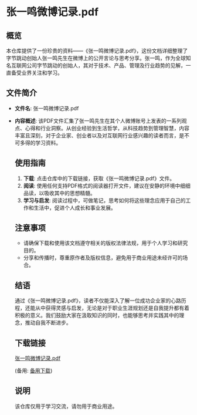 # 张一鸣微博记录.pdf

## 概览

本仓库提供了一份珍贵的资料——《张一鸣微博记录.pdf》，这份文档详细整理了字节跳动创始人张一鸣先生在微博上的公开言论与思考分享。张一鸣，作为全球知名互联网公司字节跳动的创始人，其对于技术、产品、管理及行业趋势的见解，一直备受业界关注和学习。

## 文件简介

- **文件名**: 张一鸣微博记录.pdf
- **内容概述**: 该PDF文件汇集了张一鸣先生在其个人微博账号上发表的一系列观点、心得和行业洞察。从创业经验到生活哲学，从科技趋势到管理智慧，内容丰富且深刻，对于企业家、创业者以及对互联网行业感兴趣的读者而言，是不可多得的学习资料。

  ## 使用指南

  1. **下载**: 点击仓库中的下载链接，获取《张一鸣微博记录.pdf》文件。
  2. **阅读**: 使用任何支持PDF格式的阅读器打开文件，建议在安静的环境中细细品读，以吸收其中的思想精髓。
  3. **学习与启发**: 阅读过程中，可做笔记，思考如何将这些理念应用于自己的工作和生活中，促进个人成长和事业发展。

  ## 注意事项

  - 请确保下载和使用该文档遵守相关的版权法律法规，用于个人学习和研究目的。
  - 分享和传播时，尊重原作者及版权信息，避免用于商业用途未经许可的场合。

  ## 结语

  通过《张一鸣微博记录.pdf》，读者不仅能深入了解一位成功企业家的心路历程，还能从中获得灵感与启发，无论是对于职业生涯规划还是自我提升都有着积极的意义。我们鼓励大家在汲取知识的同时，也能够思考并实践其中的理念，推动自我不断进步。

  ## 下载链接
  [张一鸣微博记录.pdf](https://pan.quark.cn/s/0cd5f75888c0) 

  (备用: [备用下载](https://pan.baidu.com/s/1SuOfvLP8yB2K0nN2ZdhXfA?pwd=1234))

  ## 说明

  该仓库仅用于学习交流，请勿用于商业用途。
